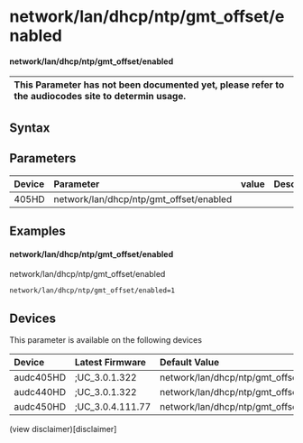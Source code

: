 ﻿---
description: network/lan/dhcp/ntp/gmt_offset/enabled
search: false
---

# network/lan/dhcp/ntp/gmt_offset/enabled

#### network/lan/dhcp/ntp/gmt_offset/enabled


| This Parameter has not been documented yet, please refer to the audiocodes site to determin usage.  | 
| :--- |

## Syntax

## Parameters
|Device|Parameter|value|Description|
|:---|:---|:---|:---|
| 405HD | network/lan/dhcp/ntp/gmt_offset/enabled |  |  |

## Examples
#### network/lan/dhcp/ntp/gmt_offset/enabled

network/lan/dhcp/ntp/gmt_offset/enabled

```
network/lan/dhcp/ntp/gmt_offset/enabled=1
```

## Devices
This parameter is available on the following devices

| Device | Latest Firmware | Default Value |
|:---|:---|:---|
| audc405HD | ;UC_3.0.1.322 | network/lan/dhcp/ntp/gmt_offset/enabled=1 
| audc440HD | ;UC_3.0.1.322 | network/lan/dhcp/ntp/gmt_offset/enabled=1 
| audc450HD | ;UC_3.0.4.111.77 | network/lan/dhcp/ntp/gmt_offset/enabled=1 

(view disclaimer)[disclaimer]

